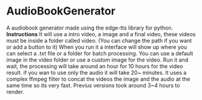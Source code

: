 # AudioBookGenerator
A audiobook generator made using the edge-tts library for python.
**Instructions**
It will use a intro video, a image and a final video, these videos must be inside a folder called video. (You can change the path if you want or add a button to it)
When you run it a interface will show up where you can select a .txt file or a folder for batch processing. You can use a default image in the video folder or use a custom image for the video.
Run it and wait, the processing will take around an hour for 10 hours for the video result. if you wan to use only the audio it will take 20~ minutes.
It uses a complex ffmpeg filter to concat the videos the image and the audio at the same time so its very fast. Previus versions took around 3~4 hours to render. 

